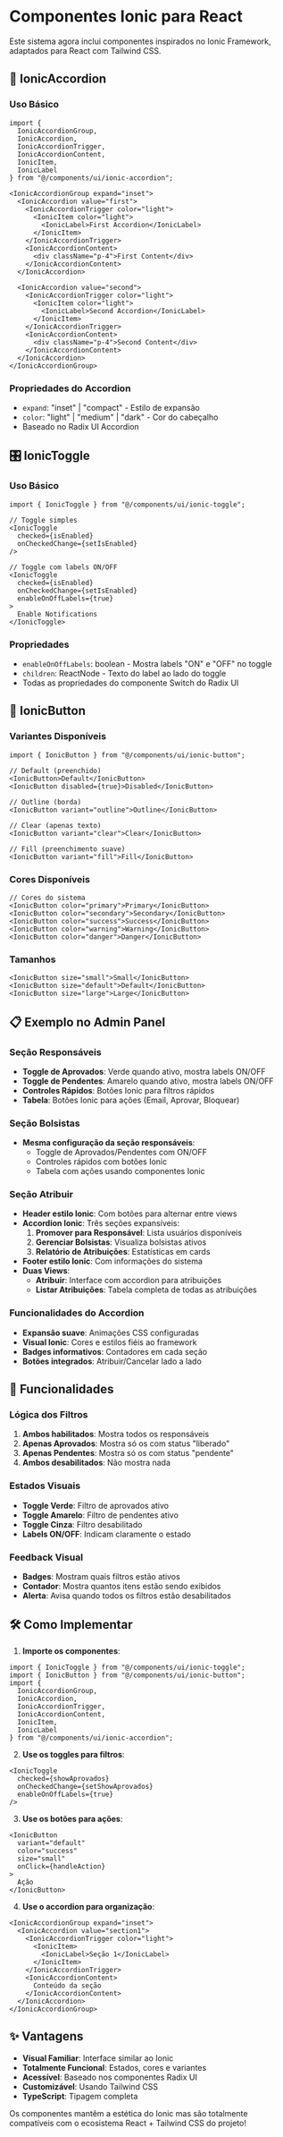 # Componentes Ionic para React

Este sistema agora inclui componentes inspirados no Ionic Framework, adaptados para React com Tailwind CSS.

## 🔽 IonicAccordion

### Uso Básico
```tsx
import { 
  IonicAccordionGroup, 
  IonicAccordion, 
  IonicAccordionTrigger, 
  IonicAccordionContent,
  IonicItem,
  IonicLabel
} from "@/components/ui/ionic-accordion";

<IonicAccordionGroup expand="inset">
  <IonicAccordion value="first">
    <IonicAccordionTrigger color="light">
      <IonicItem color="light">
        <IonicLabel>First Accordion</IonicLabel>
      </IonicItem>
    </IonicAccordionTrigger>
    <IonicAccordionContent>
      <div className="p-4">First Content</div>
    </IonicAccordionContent>
  </IonicAccordion>
  
  <IonicAccordion value="second">
    <IonicAccordionTrigger color="light">
      <IonicItem color="light">
        <IonicLabel>Second Accordion</IonicLabel>
      </IonicItem>
    </IonicAccordionTrigger>
    <IonicAccordionContent>
      <div className="p-4">Second Content</div>
    </IonicAccordionContent>
  </IonicAccordion>
</IonicAccordionGroup>
```

### Propriedades do Accordion
- `expand`: "inset" | "compact" - Estilo de expansão
- `color`: "light" | "medium" | "dark" - Cor do cabeçalho
- Baseado no Radix UI Accordion

## 🎛️ IonicToggle

### Uso Básico
```tsx
import { IonicToggle } from "@/components/ui/ionic-toggle";

// Toggle simples
<IonicToggle 
  checked={isEnabled} 
  onCheckedChange={setIsEnabled} 
/>

// Toggle com labels ON/OFF
<IonicToggle 
  checked={isEnabled} 
  onCheckedChange={setIsEnabled}
  enableOnOffLabels={true}
>
  Enable Notifications
</IonicToggle>
```

### Propriedades
- `enableOnOffLabels`: boolean - Mostra labels "ON" e "OFF" no toggle
- `children`: ReactNode - Texto do label ao lado do toggle
- Todas as propriedades do componente Switch do Radix UI

## 🔲 IonicButton

### Variantes Disponíveis
```tsx
import { IonicButton } from "@/components/ui/ionic-button";

// Default (preenchido)
<IonicButton>Default</IonicButton>
<IonicButton disabled={true}>Disabled</IonicButton>

// Outline (borda)
<IonicButton variant="outline">Outline</IonicButton>

// Clear (apenas texto)
<IonicButton variant="clear">Clear</IonicButton>

// Fill (preenchimento suave)
<IonicButton variant="fill">Fill</IonicButton>
```

### Cores Disponíveis
```tsx
// Cores do sistema
<IonicButton color="primary">Primary</IonicButton>
<IonicButton color="secondary">Secondary</IonicButton>
<IonicButton color="success">Success</IonicButton>
<IonicButton color="warning">Warning</IonicButton>
<IonicButton color="danger">Danger</IonicButton>
```

### Tamanhos
```tsx
<IonicButton size="small">Small</IonicButton>
<IonicButton size="default">Default</IonicButton>
<IonicButton size="large">Large</IonicButton>
```

## 📋 Exemplo no Admin Panel

### Seção Responsáveis
- **Toggle de Aprovados**: Verde quando ativo, mostra labels ON/OFF
- **Toggle de Pendentes**: Amarelo quando ativo, mostra labels ON/OFF
- **Controles Rápidos**: Botões Ionic para filtros rápidos
- **Tabela**: Botões Ionic para ações (Email, Aprovar, Bloquear)

### Seção Bolsistas
- **Mesma configuração da seção responsáveis**:
  - Toggle de Aprovados/Pendentes com ON/OFF
  - Controles rápidos com botões Ionic
  - Tabela com ações usando componentes Ionic

### Seção Atribuir
- **Header estilo Ionic**: Com botões para alternar entre views
- **Accordion Ionic**: Três seções expansíveis:
  1. **Promover para Responsável**: Lista usuários disponíveis
  2. **Gerenciar Bolsistas**: Visualiza bolsistas ativos
  3. **Relatório de Atribuições**: Estatísticas em cards
- **Footer estilo Ionic**: Com informações do sistema
- **Duas Views**:
  - **Atribuir**: Interface com accordion para atribuições
  - **Listar Atribuições**: Tabela completa de todas as atribuições

### Funcionalidades do Accordion
- **Expansão suave**: Animações CSS configuradas
- **Visual Ionic**: Cores e estilos fiéis ao framework
- **Badges informativos**: Contadores em cada seção
- **Botões integrados**: Atribuir/Cancelar lado a lado

## 🎨 Funcionalidades

### Lógica dos Filtros
1. **Ambos habilitados**: Mostra todos os responsáveis
2. **Apenas Aprovados**: Mostra só os com status "liberado"
3. **Apenas Pendentes**: Mostra só os com status "pendente"
4. **Ambos desabilitados**: Não mostra nada

### Estados Visuais
- **Toggle Verde**: Filtro de aprovados ativo
- **Toggle Amarelo**: Filtro de pendentes ativo
- **Toggle Cinza**: Filtro desabilitado
- **Labels ON/OFF**: Indicam claramente o estado

### Feedback Visual
- **Badges**: Mostram quais filtros estão ativos
- **Contador**: Mostra quantos itens estão sendo exibidos
- **Alerta**: Avisa quando todos os filtros estão desabilitados

## 🛠️ Como Implementar

1. **Importe os componentes**:
```tsx
import { IonicToggle } from "@/components/ui/ionic-toggle";
import { IonicButton } from "@/components/ui/ionic-button";
import { 
  IonicAccordionGroup, 
  IonicAccordion, 
  IonicAccordionTrigger, 
  IonicAccordionContent,
  IonicItem,
  IonicLabel
} from "@/components/ui/ionic-accordion";
```

2. **Use os toggles para filtros**:
```tsx
<IonicToggle 
  checked={showAprovados}
  onCheckedChange={setShowAprovados}
  enableOnOffLabels={true}
/>
```

3. **Use os botões para ações**:
```tsx
<IonicButton 
  variant="default" 
  color="success" 
  size="small"
  onClick={handleAction}
>
  Ação
</IonicButton>
```

4. **Use o accordion para organização**:
```tsx
<IonicAccordionGroup expand="inset">
  <IonicAccordion value="section1">
    <IonicAccordionTrigger color="light">
      <IonicItem>
        <IonicLabel>Seção 1</IonicLabel>
      </IonicItem>
    </IonicAccordionTrigger>
    <IonicAccordionContent>
      Conteúdo da seção
    </IonicAccordionContent>
  </IonicAccordion>
</IonicAccordionGroup>
```

## ✨ Vantagens

- **Visual Familiar**: Interface similar ao Ionic
- **Totalmente Funcional**: Estados, cores e variantes
- **Acessível**: Baseado nos componentes Radix UI
- **Customizável**: Usando Tailwind CSS
- **TypeScript**: Tipagem completa

Os componentes mantêm a estética do Ionic mas são totalmente compatíveis com o ecosistema React + Tailwind CSS do projeto!
